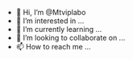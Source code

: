 - 👋 Hi, I’m @Mtviplabo
- 👀 I’m interested in ...
- 🌱 I’m currently learning ...
- 💞️ I’m looking to collaborate on ...
- 📫 How to reach me ...

<!---
Mtviplabo/Mtviplabo is a ✨ special ✨ repository because its `README.md` (this file) appears on your GitHub profile.
You can click the Preview link to take a look at your changes.
--->
